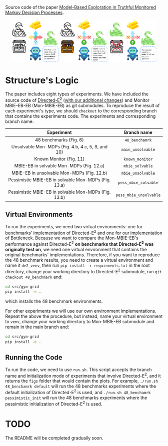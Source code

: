 Source code of the paper [Model-Based Exploration in Truthful Monitored Markov Decision
Processes](https://arxiv.org/abs/2502.16772).

<p align="center">
  <img src="banner/Treasure_Hunt_Uncertainty.png" width="30%">
  <img src="banner/Treasure_Hunt_Counterfactual.png" width="30%">
  <img src="banner/Treasure_Hunt_Cautious.png" width="30%">
</p>

# Structure's Logic
The paper includes eight types of experiments. We have included
the source code of [Directed-E<sup>2</sup>](https://github.com/AmiiThinks/mon_mdp_neurips24)
([with our additional changes](https://github.com/alirezakazemipour/mon_mdp_neurips24)) and Monitor MBIE-EB-EB
(Mon-MBIE-EB) as git submodules. To reproduce the result of each experiment's type, we should `checkout` to the corresponding 
branch that contains the experiments code. The experiments and corresponding branch name:

|                      Experiment                      |      Branch name       |
|:----------------------------------------------------:|:----------------------:|
|                48 benchmarks (Fig. 6)                |     `48_benchamrk`     |
|  Unsolvable Mon-MDPs (Fig. 4.b, 4.c, 5, 9, and 10)   |   `main_unsolvable`    |
|               Known Monitor (Fig. 11)                |    `known_monitor`     |
|       MBIE-EB in solvable Mon-MDPs (Fig. 12.a)       |    `mbie_solvable`     |
|      MBIE-EB in unsolvable Mon-MDPs (Fig. 12.b)      |   `mbie_unsolvable`    |
| Pessimistic MBIE-EB in solvable Mon-MDPs (Fig. 13.a) |  `pess_mbie_solvable`  |
| Pessimistic MBIE-EB in solvable Mon-MDPs (Fig. 13.b) | `pess_mbie_unsolvable` |

## Virtual Environments
To run the experiments, we need two virtual environments: one for benchmarks' implementation of Directed-E<sup>2</sup>
and one for our implementation of Bottleneck. Because we want to compare the Mon-MBIE-EB's performance
against Directed-E<sup>2</sup> **on benchmarks that Directed-E<sup>2</sup> was originally test on**, we need one virtual
environment that contains the original benchmarks' implementations. Therefore, if you want to reproduce the 48 benchmark
results, you need to create a virtual environment and name it `de2_venv`, then run `pip install -r requirments.txt` in 
the root directory, change your working directory to Directed-E<sup>2</sup> submodule, run `git checkout 48_benchmark` 
and:
```bash
cd src/gym-grid
pip install -e .
```
which installs the 48 benchmark environments.

For other experiments we will use our own environment implementations. Repeat the above the procedure, but instead, name
your virtual environment to `venv`, change your working
directory to Mon-MBIE-EB submodule and remain in the main branch and:
```bash
cd src/gym-grid
pip install -e .
```

## Running the Code
To run the code, we need to use `run.sh`. This script accepts the branch name and initialization mode of experiments
that involve Directed-E<sup>2</sup>, and it returns the `figs` folder that would contain the plots.
For example, `./run.sh 48_benchamrk default` will run the 48 benchmarks experiments where the default initialization of 
Directed-E<sup>2</sup> is used, and `./run.sh 48_benchamrk pessimistic_init` will run the 48 benchmarks experiments
where the pessimistic initialization of Directed-E<sup>2</sup> is used.

# TODO
The README will be completed gradually soon.
